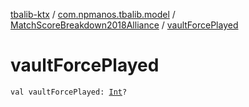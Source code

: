 [tbalib-ktx](../../index.md) / [com.npmanos.tbalib.model](../index.md) / [MatchScoreBreakdown2018Alliance](index.md) / [vaultForcePlayed](./vault-force-played.md)

# vaultForcePlayed

`val vaultForcePlayed: `[`Int`](https://kotlinlang.org/api/latest/jvm/stdlib/kotlin/-int/index.html)`?`